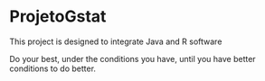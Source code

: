 # ProjetoGstat

This project is designed to integrate Java and R software

Do your best, under the conditions you have, until you have better conditions to do better.
